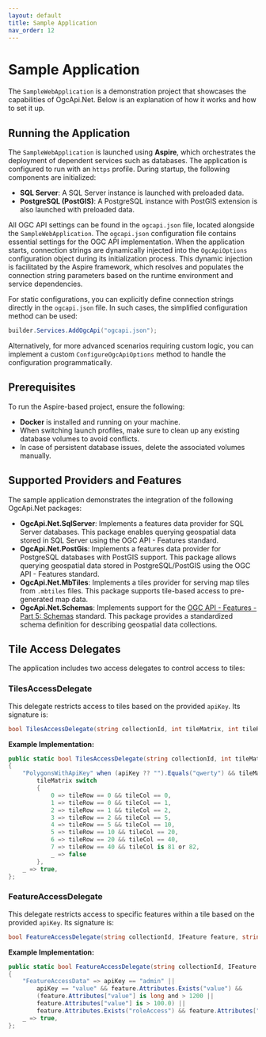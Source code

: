 ```yaml
---
layout: default
title: Sample Application
nav_order: 12
---
```


# Sample Application

The `SampleWebApplication` is a demonstration project that showcases the capabilities of OgcApi.Net. Below is an explanation of how it works and how to set it up.

## Running the Application

The `SampleWebApplication` is launched using **Aspire**, which orchestrates the deployment of dependent services such as databases. The application is configured to run with an `https` profile. During startup, the following components are initialized:

- **SQL Server**: A SQL Server instance is launched with preloaded data.
- **PostgreSQL (PostGIS)**: A PostgreSQL instance with PostGIS extension is also launched with preloaded data.

All OGC API settings can be found in the `ogcapi.json` file, located alongside the `SampleWebApplication`. The `ogcapi.json` configuration file contains essential settings for the OGC API implementation. 
When the application starts, connection strings are dynamically injected into the `OgcApiOptions` configuration object during its initialization process. 
This dynamic injection is facilitated by the Aspire framework, which resolves and populates the connection string parameters based on the runtime environment and service dependencies.

For static configurations, you can explicitly define connection strings directly in the `ogcapi.json` file. In such cases, the simplified configuration method can be used:

```csharp
builder.Services.AddOgcApi("ogcapi.json");
```

Alternatively, for more advanced scenarios requiring custom logic, you can implement a custom `ConfigureOgcApiOptions` method to handle the configuration programmatically.

## Prerequisites

To run the Aspire-based project, ensure the following:

- **Docker** is installed and running on your machine.
- When switching launch profiles, make sure to clean up any existing database volumes to avoid conflicts.
- In case of persistent database issues, delete the associated volumes manually.

## Supported Providers and Features

The sample application demonstrates the integration of the following OgcApi.Net packages:

- **OgcApi.Net.SqlServer**: Implements a features data provider for SQL Server databases. This package enables querying geospatial data stored in SQL Server using the OGC API - Features standard.
- **OgcApi.Net.PostGis**: Implements a features data provider for PostgreSQL databases with PostGIS support. This package allows querying geospatial data stored in PostgreSQL/PostGIS using the OGC API - Features standard.
- **OgcApi.Net.MbTiles**: Implements a tiles provider for serving map tiles from `.mbtiles` files. This package supports tile-based access to pre-generated map data.
- **OgcApi.Net.Schemas**: Implements support for the [OGC API - Features - Part 5: Schemas](https://portal.ogc.org/files/108199) standard. This package provides a standardized schema definition for describing geospatial data collections.

## Tile Access Delegates

The application includes two access delegates to control access to tiles:

### TilesAccessDelegate

This delegate restricts access to tiles based on the provided `apiKey`. Its signature is:

```csharp
bool TilesAccessDelegate(string collectionId, int tileMatrix, int tileRow, int tileCol, string apiKey);
```

**Example Implementation:**

```csharp
public static bool TilesAccessDelegate(string collectionId, int tileMatrix, int tileRow, int tileCol, string apiKey) => (collectionId ?? "") switch
{
    "PolygonsWithApiKey" when (apiKey ?? "").Equals("qwerty") && tileMatrix is >= 0 and <= 7 =>
        tileMatrix switch
        {
            0 => tileRow == 0 && tileCol == 0,
            1 => tileRow == 0 && tileCol == 1,
            2 => tileRow == 1 && tileCol == 2,
            3 => tileRow == 2 && tileCol == 5,
            4 => tileRow == 5 && tileCol == 10,
            5 => tileRow == 10 && tileCol == 20,
            6 => tileRow == 20 && tileCol == 40,
            7 => tileRow == 40 && tileCol is 81 or 82,
            _ => false
        },
    _ => true,
};
```

### FeatureAccessDelegate

This delegate restricts access to specific features within a tile based on the provided `apiKey`. Its signature is:

```csharp
bool FeatureAccessDelegate(string collectionId, IFeature feature, string apiKey);
```

**Example Implementation:**

```csharp
public static bool FeatureAccessDelegate(string collectionId, IFeature feature, string apiKey) => (collectionId ?? "") switch
{
    "FeatureAccessData" => apiKey == "admin" ||
        apiKey == "value" && feature.Attributes.Exists("value") &&
        (feature.Attributes["value"] is long and > 1200 ||
        feature.Attributes["value"] is > 100.0) ||
        feature.Attributes.Exists("roleAccess") && feature.Attributes["roleAccess"].ToString() == apiKey,
    _ => true,
};
```